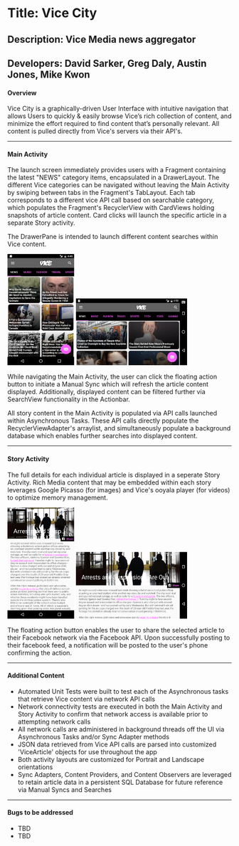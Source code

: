# **Title: Vice City**
## **Description: Vice Media news aggregator**
## **Developers: David Sarker, Greg Daly, Austin Jones, Mike Kwon**


#### Overview

Vice City is a graphically-driven User Interface with intuitive navigation that allows Users to quickly & easily browse Vice’s rich collection of content, and minimize the effort required to find content that’s personally relevant.  All content is pulled directly from Vice's servers via their API's. 

---

#### Main Activity

The launch screen immediately provides users with a Fragment containing the latest "NEWS" category items, encapsulated in a DrawerLayout.  The different Vice categories can be navigated without leaving the Main Activity by swiping between tabs in the Fragment's TabLayout.  Each tab corresponds to a different vice API call based on searchable category, which populates the Fragment's RecyclerView with CardViews holding snapshots of article content.  Card clicks will launch the specific article in a separate Story activity.

The DrawerPane is intended to launch different content searches within Vice content.

<img src="screenshots/device-2016-03-10-164713.png" width="150" height="250">
<img src="screenshots/device-2016-03-10-165055.png" width="250" height="150">

While navigating the Main Activity, the user can click the floating action button to initiate a Manual Sync which will refresh the article content displayed.  Additionally, displayed content can be filtered further via SearchView functionality in the Actionbar.

All story content in the Main Activity is populated via API calls launched within Asynchronous Tasks.  These API calls directly populate the RecyclerViewAdapter's arraylist, and simultaneously populate a background database which enables further searches into displayed content.

---

#### Story Activity

The full details for each individual article is displayed in a seperate Story Activity.  Rich Media content that may be embedded within each story leverages Google Picasso (for images) and Vice's ooyala player (for videos) to optimize memory management.

<img src="screenshots/device-2016-03-10-165727.png" width="150" height="250">
<img src="screenshots/device-2016-03-10-165758.png" width="250" height="150">

The floating action button enables the user to share the selected article to their Facebook network via the Facebook API.  Upon successfully posting to their facebook feed, a notification will be posted to the user's phone confirming the action.

---

#### Additional Content

* Automated Unit Tests were built to test each of the Asynchronous tasks that retrieve Vice content via network API calls
* Network connectivity tests are executed in both the Main Activity and Story Activity to confirm that network access is available prior to attempting network calls
* All network calls are administered in background threads off the UI via Asynchronous Tasks and/or Sync Adapter methods
* JSON data retrieved from Vice API calls are parsed into customized 'ViceArticle' objects for use throughout the app
* Both activity layouts are customized for Portrait and Landscape orientations
* Sync Adapters, Content Providers, and Content Observers are leveraged to retain article data in a persistent SQL Database for future reference via Manual Syncs and Searches

---

#### Bugs to be addressed

* TBD
* TBD